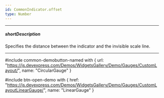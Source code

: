 ```yaml
---
id: CommonIndicator.offset
type: Number
---
```

---
##### shortDescription
Specifies the distance between the indicator and the invisible scale line.

---
#include common-demobutton-named with {
    url: "https://js.devexpress.com/Demos/WidgetsGallery/Demo/Gauges/CustomLayout/",
    name: "CircularGauge"
}

#include btn-open-demo with {
    href: "https://js.devexpress.com/Demos/WidgetsGallery/Demo/Gauges/CustomLayoutLinearGauge/",
    name: "LinearGauge"
}